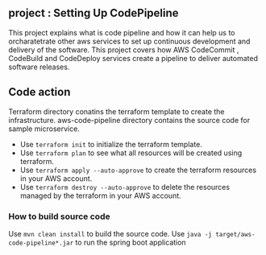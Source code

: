 ## project : Setting Up CodePipeline
This project explains what is code pipeline and how it can help us to orcharatetrate other aws services to set up continuous development and delivery of the software. This project covers how AWS CodeCommit , CodeBuild and CodeDeploy services create a pipeline to deliver automated software releases.


## Code action

Terraform directory conatins the terraform template to create the infrastructure. aws-code-pipeline directory contains the source code for sample microservice.
* Use `terraform init` to initialize the terraform template.
* Use `terraform plan` to see what all resources will be created using terraform.
* Use `terraform apply --auto-approve` to create the terraform resources in your AWS account.
* Use `terraform destroy --auto-approve` to delete the resources managed by the terraform in your AWS account.

### How to build source code
Use `mvn clean install` to build the source code. 
Use `java -j target/aws-code-pipeline*.jar` to run the spring boot application